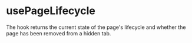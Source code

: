 # usePageLifecycle
The hook returns the current state of the page's lifecycle and whether the page has been removed from a hidden tab.
